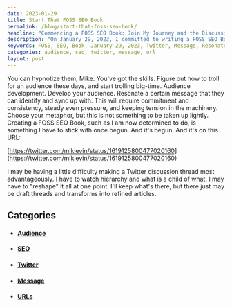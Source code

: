 ```yaml
---
date: 2023-01-29
title: Start That FOSS SEO Book
permalink: /blog/start-that-foss-seo-book/
headline: "Commencing a FOSS SEO Book: Join My Journey and the Discussion!"
description: "On January 29, 2023, I committed to writing a FOSS SEO Book. I'm learning how to use Twitter to best resonate my message and build an audience. I've started the project on the URL https://twitter.com/miklevin/status/1619125800477020160 and I'm dedicated to seeing it through. Follow my journey and join the discussion!"
keywords: FOSS, SEO, Book, January 29, 2023, Twitter, Message, Resonate, Audience, URL, Dedication, Consistency, Connect, Reshape, Discussion, Thread
categories: audience, seo, twitter, message, url
layout: post
---
```


You can hypnotize them, Mike. You've got the skills. Figure out how to troll
for an audience these days, and start trolling big-time. Audience development.
Develop your audience. Resonate a certain message that they can identify and
sync up with. This will require commitment and consistency, steady even
pressure, and keeping tension in the machinery. Choose your metaphor, but this
is not something to be taken up lightly. Creating a FOSS SEO Book, such as I am
now determined to do, is something I have to stick with once begun. And it's
begun. And it's on this URL:

[https://twitter.com/miklevin/status/1619125800477020160](https://twitter.com/miklevin/status/1619125800477020160)

I may be having a little difficulty making a Twitter discussion thread most
advantageously. I have to watch hierarchy and what is a child of what. I may
have to "reshape" it all at one point. I'll keep what's there, but there just
may be draft threads and transforms into refined articles.


## Categories

<ul>
<li><h4><a href='/audience/'>Audience</a></h4></li>
<li><h4><a href='/seo/'>SEO</a></h4></li>
<li><h4><a href='/twitter/'>Twitter</a></h4></li>
<li><h4><a href='/message/'>Message</a></h4></li>
<li><h4><a href='/url/'>URLs</a></h4></li></ul>